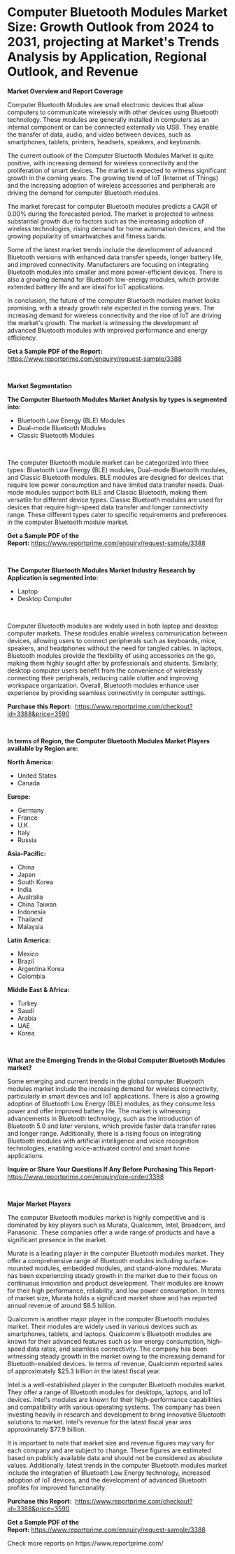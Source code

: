 <p><h1>Computer Bluetooth Modules Market Size: Growth Outlook from 2024 to 2031, projecting at Market's Trends Analysis by Application, Regional Outlook, and Revenue</h1></p><p><strong>Market Overview and Report Coverage</strong></p>
<p><p>Computer Bluetooth Modules are small electronic devices that allow computers to communicate wirelessly with other devices using Bluetooth technology. These modules are generally installed in computers as an internal component or can be connected externally via USB. They enable the transfer of data, audio, and video between devices, such as smartphones, tablets, printers, headsets, speakers, and keyboards.</p><p>The current outlook of the Computer Bluetooth Modules Market is quite positive, with increasing demand for wireless connectivity and the proliferation of smart devices. The market is expected to witness significant growth in the coming years. The growing trend of IoT (Internet of Things) and the increasing adoption of wireless accessories and peripherals are driving the demand for computer Bluetooth modules.</p><p>The market forecast for computer Bluetooth modules predicts a CAGR of 9.00% during the forecasted period. The market is projected to witness substantial growth due to factors such as the increasing adoption of wireless technologies, rising demand for home automation devices, and the growing popularity of smartwatches and fitness bands.</p><p>Some of the latest market trends include the development of advanced Bluetooth versions with enhanced data transfer speeds, longer battery life, and improved connectivity. Manufacturers are focusing on integrating Bluetooth modules into smaller and more power-efficient devices. There is also a growing demand for Bluetooth low-energy modules, which provide extended battery life and are ideal for IoT applications.</p><p>In conclusion, the future of the computer Bluetooth modules market looks promising, with a steady growth rate expected in the coming years. The increasing demand for wireless connectivity and the rise of IoT are driving the market's growth. The market is witnessing the development of advanced Bluetooth modules with improved performance and energy efficiency.</p></p>
<p><strong>Get a Sample PDF of the Report:</strong> <a href="https://www.reportprime.com/enquiry/request-sample/3388">https://www.reportprime.com/enquiry/request-sample/3388</a></p>
<p>&nbsp;</p>
<p><strong>Market Segmentation</strong></p>
<p><strong>The Computer Bluetooth Modules Market Analysis by types is segmented into:</strong></p>
<p><ul><li>Bluetooth Low Energy (BLE) Modules</li><li>Dual-mode Bluetooth Modules</li><li>Classic Bluetooth Modules</li></ul></p>
<p>&nbsp;</p>
<p><p>The computer Bluetooth module market can be categorized into three types: Bluetooth Low Energy (BLE) modules, Dual-mode Bluetooth modules, and Classic Bluetooth modules. BLE modules are designed for devices that require low power consumption and have limited data transfer needs. Dual-mode modules support both BLE and Classic Bluetooth, making them versatile for different device types. Classic Bluetooth modules are used for devices that require high-speed data transfer and longer connectivity range. These different types cater to specific requirements and preferences in the computer Bluetooth module market.</p></p>
<p><strong>Get a Sample PDF of the Report:</strong>&nbsp;<a href="https://www.reportprime.com/enquiry/request-sample/3388">https://www.reportprime.com/enquiry/request-sample/3388</a></p>
<p>&nbsp;</p>
<p><strong>The Computer Bluetooth Modules Market Industry Research by Application is segmented into:</strong></p>
<p><ul><li>Laptop</li><li>Desktop Computer</li></ul></p>
<p>&nbsp;</p>
<p><p>Computer Bluetooth modules are widely used in both laptop and desktop computer markets. These modules enable wireless communication between devices, allowing users to connect peripherals such as keyboards, mice, speakers, and headphones without the need for tangled cables. In laptops, Bluetooth modules provide the flexibility of using accessories on the go, making them highly sought after by professionals and students. Similarly, desktop computer users benefit from the convenience of wirelessly connecting their peripherals, reducing cable clutter and improving workspace organization. Overall, Bluetooth modules enhance user experience by providing seamless connectivity in computer settings.</p></p>
<p><strong>Purchase this Report:</strong>&nbsp; <a href="https://www.reportprime.com/checkout?id=3388&price=3590">https://www.reportprime.com/checkout?id=3388&price=3590</a></p>
<p>&nbsp;</p>
<p><strong>In terms of Region, the Computer Bluetooth Modules Market Players available by Region are:</strong></p>
<p>
    <p> <strong> North America: </strong>
        <ul>
            <li>United States</li>
            <li>Canada</li>
        </ul>
        </p> 
    <p> <strong> Europe: </strong>
        <ul>
            <li>Germany</li>
            <li>France</li>
            <li>U.K.</li>
            <li>Italy</li>
            <li>Russia</li>
        </ul>
        </p> 
    <p> <strong> Asia-Pacific: </strong>
        <ul>
            <li>China</li>
            <li>Japan</li>
            <li>South Korea</li>
            <li>India</li>
            <li>Australia</li>
            <li>China Taiwan</li>
            <li>Indonesia</li>
            <li>Thailand</li>
            <li>Malaysia</li>
        </ul>
        </p> 
    <p> <strong> Latin America: </strong>
        <ul>
            <li>Mexico</li>
            <li>Brazil</li>
            <li>Argentina Korea</li>
            <li>Colombia</li>
        </ul>
        </p> 
    <p> <strong> Middle East & Africa: </strong>
        <ul>
            <li>Turkey</li>
            <li>Saudi</li>
            <li>Arabia</li>
            <li>UAE</li>
            <li>Korea</li>
        </ul>
    </p>
    </p>
<p>&nbsp;</p>
<p><strong>What are the Emerging Trends in the Global Computer Bluetooth Modules market?</strong></p>
<p><p>Some emerging and current trends in the global computer Bluetooth modules market include the increasing demand for wireless connectivity, particularly in smart devices and IoT applications. There is also a growing adoption of Bluetooth Low Energy (BLE) modules, as they consume less power and offer improved battery life. The market is witnessing advancements in Bluetooth technology, such as the introduction of Bluetooth 5.0 and later versions, which provide faster data transfer rates and longer range. Additionally, there is a rising focus on integrating Bluetooth modules with artificial intelligence and voice recognition technologies, enabling voice-activated control and smart home applications.</p></p>
<p><strong>Inquire or Share Your Questions If Any Before Purchasing This Report</strong>- <a href="https://www.reportprime.com/enquiry/pre-order/3388">https://www.reportprime.com/enquiry/pre-order/3388</a></p>
<p>&nbsp;</p>
<p><strong>Major Market Players</strong></p>
<p><p>The computer Bluetooth modules market is highly competitive and is dominated by key players such as Murata, Qualcomm, Intel, Broadcom, and Panasonic. These companies offer a wide range of products and have a significant presence in the market.</p><p>Murata is a leading player in the computer Bluetooth modules market. They offer a comprehensive range of Bluetooth modules including surface-mounted modules, embedded modules, and stand-alone modules. Murata has been experiencing steady growth in the market due to their focus on continuous innovation and product development. Their modules are known for their high performance, reliability, and low power consumption. In terms of market size, Murata holds a significant market share and has reported annual revenue of around $8.5 billion.</p><p>Qualcomm is another major player in the computer Bluetooth modules market. Their modules are widely used in various devices such as smartphones, tablets, and laptops. Qualcomm's Bluetooth modules are known for their advanced features such as low energy consumption, high-speed data rates, and seamless connectivity. The company has been witnessing steady growth in the market owing to the increasing demand for Bluetooth-enabled devices. In terms of revenue, Qualcomm reported sales of approximately $25.3 billion in the latest fiscal year.</p><p>Intel is a well-established player in the computer Bluetooth modules market. They offer a range of Bluetooth modules for desktops, laptops, and IoT devices. Intel's modules are known for their high-performance capabilities and compatibility with various operating systems. The company has been investing heavily in research and development to bring innovative Bluetooth solutions to market. Intel's revenue for the latest fiscal year was approximately $77.9 billion.</p><p>It is important to note that market size and revenue figures may vary for each company and are subject to change. These figures are estimated based on publicly available data and should not be considered as absolute values. Additionally, latest trends in the computer Bluetooth modules market include the integration of Bluetooth Low Energy technology, increased adoption of IoT devices, and the development of advanced Bluetooth profiles for improved functionality.</p></p>
<p><strong>Purchase this Report:</strong>&nbsp;&nbsp;<a href="https://www.reportprime.com/checkout?id=3388&price=3590">https://www.reportprime.com/checkout?id=3388&price=3590</a></p>
<p></p>
<p><strong>Get a Sample PDF of the Report:</strong>&nbsp;<a href="https://www.reportprime.com/enquiry/request-sample/3388">https://www.reportprime.com/enquiry/request-sample/3388</a></p>
<p>Check more reports on https://www.reportprime.com/</p>